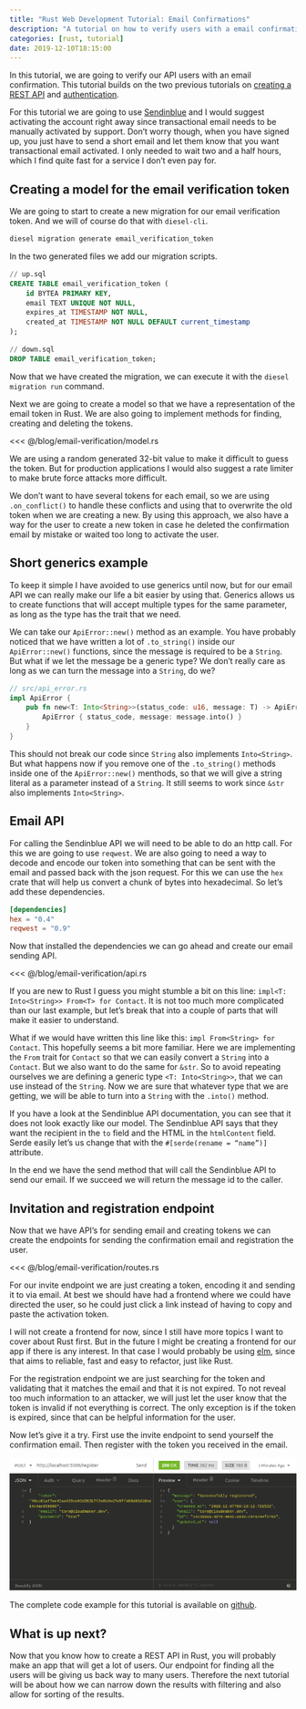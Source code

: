 ```yaml
---
title: "Rust Web Development Tutorial: Email Confirmations"
description: "A tutorial on how to verify users with a email confirmations."
categories: [rust, tutorial]
date: 2019-12-10T18:15:00
---
```


In this tutorial, we are going to verify our API users with an email confirmation. This tutorial builds on the two previous tutorials on [creating a REST API](/how-to-create-a-rest-api-in-rust) and [authentication](/authenticate-api-users).

For this tutorial we are going to use [Sendinblue](https://www.sendinblue.com) and I would suggest activating the account right away since transactional email needs to be manually activated by support. Don’t worry though, when you have signed up, you just have to send a short email and let them know that you want transactional email activated. I only needed to wait two and a half hours, which I find quite fast for a service I don’t even pay for.

## Creating a model for the email verification token

We are going to start to create a new migration for our email verification token. And we will of course do that with `diesel-cli`.

``` bash
diesel migration generate email_verification_token
```

In the two generated files we add our migration scripts.
``` sql
// up.sql
CREATE TABLE email_verification_token (
    id BYTEA PRIMARY KEY,
    email TEXT UNIQUE NOT NULL,
    expires_at TIMESTAMP NOT NULL,
    created_at TIMESTAMP NOT NULL DEFAULT current_timestamp
);    
```

``` sql
// down.sql
DROP TABLE email_verification_token;
```
Now that we have created the migration, we can execute it with the `diesel migration run` command.

Next we are going to create a model so that we have a representation of the email token in Rust. We are also going to implement methods for finding, creating and deleting the tokens.

<<< @/blog/email-verification/model.rs

We are using a random generated 32-bit value to make it difficult to guess the token. But for production applications I would also suggest a rate limiter to make brute force attacks more difficult.

We don’t want to have several tokens for each email, so we are using `.on_conflict()` to handle these conflicts and using that to overwrite the old token when we are creating a new. By using this approach, we also have a way for the user to create a new token in case he deleted the confirmation email by mistake or waited too long to activate the user.

## Short generics example
To keep it simple I have avoided to use generics until now, but for our email API we can really make our life a bit easier by using that. Generics allows us to create functions that will accept multiple types for the same parameter, as long as the type has the trait that we need.

We can take our `ApiError::new()` method as an example. You have probably noticed that we have written a lot of `.to_string()` inside our `ApiError::new()` functions, since the message is required to be a `String`. But what if we let the message be a generic type? We don’t really care as long as we can turn the message into a `String`, do we?

``` rust
// src/api_error.rs
impl ApiError {
    pub fn new<T: Into<String>>(status_code: u16, message: T) -> ApiError {
        ApiError { status_code, message: message.into() }
    }
}
```

This should not break our code since `String` also implements `Into<String>`. But what happens now if you remove one of the `.to_string()` methods inside one of the `ApiError::new()` menthods, so that we will give a string literal as a parameter instead of a `String`. It still seems to work since `&str` also implements `Into<String>`.

## Email API
For calling the Sendinblue API we will need to be able to do an http call. For this we are going to use `reqwest`. We are also going to need a way to decode and encode our token into something that can be sent with the email and passed back with the json request. For this we can use the `hex` crate that will help us convert a chunk of bytes into hexadecimal. So let’s add these dependencies.

``` toml
[dependencies]
hex = "0.4"
reqwest = "0.9"
```

Now that installed the dependencies we can go ahead and create our email sending API.
 
<<< @/blog/email-verification/api.rs

If you are new to Rust I guess you might stumble a bit on this line: `impl<T: Into<String>> From<T> for Contact`. It is not too much more complicated than our last example, but let’s break that into a couple of parts that will make it easier to understand.

What if we would have written this line like this: `impl From<String> for Contact`. This hopefully seems a bit more familiar. Here we are implementing the `From` trait  for `Contact` so that we can easily convert a `String` into a `Contact`. But we also want to do the same for `&str`. So to avoid repeating ourselves we are defining a generic type `<T: Into<String>>`, that we can use instead of the `String`. Now we are sure that whatever type that we are getting, we will be able to turn into a `String` with the `.into()` method.

If you have a look at the Sendinblue API documentation, you can see that it does not look exactly like our model. The Sendinblue API says that they want the recipient in the `to` field and the HTML in the `htmlContent` field. Serde easily let’s us change that with the `#[serde(rename = “name”)]` attribute.

In the end we have the send method that will call the Sendinblue API to send our email. If we succeed we will return the message id to the caller.

## Invitation and registration endpoint
Now that we have API’s for sending email and creating tokens we can create the endpoints for sending the confirmation email and registration the user.

<<< @/blog/email-verification/routes.rs

For our invite endpoint we are just creating a token, encoding it and sending it to via email. At best we should have had a frontend where we could have directed the user, so he could just click a link instead of having to copy and paste the activation token.

I will not create a frontend for now, since I still have more topics I want to cover about Rust first. But in the future I might be creating a frontend for our app if there is any interest. In that case I would probably be using [elm](https://elm-lang.org/), since that aims to reliable, fast and easy to refactor, just like Rust.

For the registration endpoint we are just searching for the token and validating that it matches the email and that it is not expired. To not reveal too much information to an attacker, we will just let the user know that the token is invalid if not everything is correct. The only exception is if the token is expired, since that can be helpful information for the user.

Now let’s give it a try. First use the invite endpoint to send yourself the confirmation email. Then register with the token you received in the email.

![Registered](./Registered.png)

The complete code example for this tutorial is available on [github](https://github.com/thecloudmaker/actix-web-email-verification).

## What is up next?
Now that you know how to create a REST API in Rust, you will probably make an app that will get a lot of users. Our endpoint for finding all the users will be giving us back way to many users. Therefore the next tutorial will be about how we can narrow down the results with filtering and also allow for sorting of the results.
